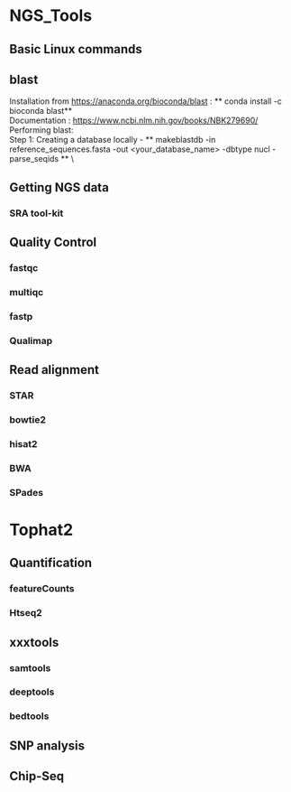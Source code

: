 # NGS_Tools

## Basic Linux commands

## blast

Installation from https://anaconda.org/bioconda/blast : ** conda install -c bioconda blast** \
Documentation : https://www.ncbi.nlm.nih.gov/books/NBK279690/  \
Performing blast: \
Step 1: Creating a database locally - ** makeblastdb -in reference_sequences.fasta -out <your_database_name> -dbtype nucl -parse_seqids ** \


## Getting NGS data

### SRA tool-kit


## Quality Control
### fastqc
### multiqc
### fastp
### Qualimap

## Read alignment

### STAR
### bowtie2
### hisat2
### BWA
### SPades
# Tophat2

## Quantification
### featureCounts
### Htseq2


## xxxtools
### samtools
### deeptools
### bedtools


## SNP analysis

## Chip-Seq






